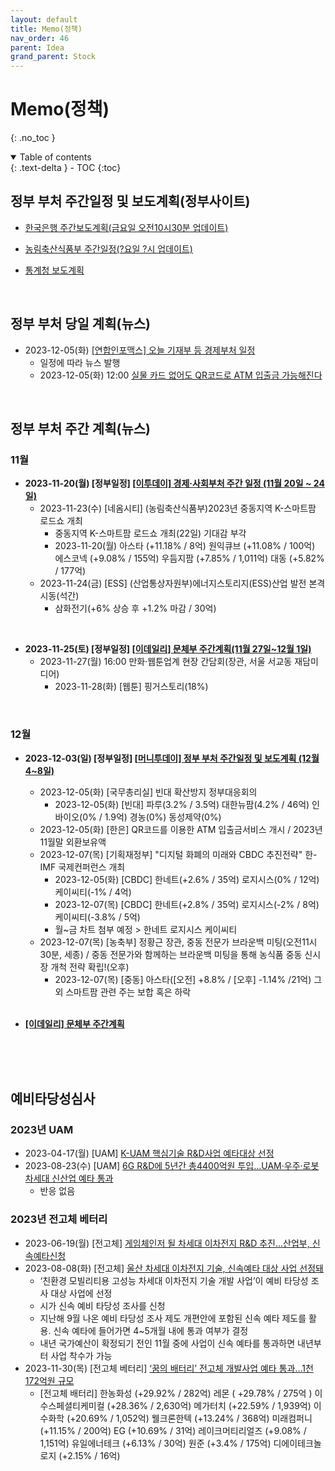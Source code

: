 ```yaml
---
layout: default
title: Memo(정책)
nav_order: 46
parent: Idea
grand_parent: Stock
---
```


# Memo(정책)
{: .no_toc }

<details open markdown="block">
  <summary>
    Table of contents
  </summary>
  {: .text-delta }
- TOC
{:toc}
</details>
<!------------------------------------ STEP ------------------------------------>



## 정부 부처 주간일정 및 보도계획(정부사이트)
* [한국은행 주간보도계획(금요일 오전10시30분 업데이트)](https://www.bok.or.kr/portal/bbs/P0001726/list.do?menuNo=200039)
* [농림축산식품부 주간일정(?요일 ?시 업데이트)](https://www.mafra.go.kr/home/5306/subview.do)

* [통계청 보도계획](https://kostat.go.kr/newsPln.es?mid=a10305000000&bid=)


<br>



## 정부 부처 당일 계획(뉴스)

* 2023-12-05(화) [[연합인포맥스] 오늘 기재부 등 경제부처 일정](https://news.einfomax.co.kr/news/articleView.html?idxno=4290152)
  * 일정에 따라 뉴스 발행
  * 2023-12-05(화) 12:00 [실물 카드 없어도 QR코드로 ATM 입출금 가능해진다](https://www.yna.co.kr/view/AKR20231205068800002?input=1195m)



<br>



## 정부 부처 주간 계획(뉴스)



### 11월
* **2023-11-20(월) [정부일정] [[이투데이] 경제·사회부처 주간 일정 (11월 20일 ~ 24일)](https://www.etoday.co.kr/news/view/2303758)**
    * 2023-11-23(수) [네옴시티] (농림축산식품부)2023년 중동지역 K-스마트팜 로드쇼 개최
        * 중동지역 K-스마트팜 로드쇼 개최(22일) 기대감 부각
        * 2023-11-20(월) 아스타 (+11.18% / 8억) 원익큐브 (+11.08% / 100억) 에스코넥 (+9.08% / 155억) 우듬지팜 (+7.85% / 1,011억) 대동 (+5.82% / 177억)
    * 2023-11-24(금) [ESS] (산업통상자원부)에너지스토리지(ESS)산업 발전 본격 시동(석간)
        * 삼화전기(+6% 상승 후 +1.2% 마감 / 30억)

<br>

* **2023-11-25(토) [정부일정] [[이데일리] 문체부 주간계획(11월 27일~12월 1일)](https://www.edaily.co.kr/news/read?newsId=01207046635809328&mediaCodeNo=257)**
    * 2023-11-27(월) 16:00 만화·웹툰업계 현장 간담회(장관, 서울 서교동 재담미디어)
        * 2023-11-28(화) [웹툰] 핑거스토리(18%)

<br>

### 12월
* **2023-12-03(일) [정부일정] [[머니투데이] 정부 부처 주간일정 및 보도계획 (12월 4~8일)](https://news.mt.co.kr/mtview.php?no=2023120309152830477)**
    * 2023-12-05(화) [국무총리실] 빈대 확산방지 정부대응회의
        * 2023-12-05(화) [빈대] 파루(3.2% / 3.5억) 대한뉴팜(4.2% / 46억) 인바이오(0% / 1.9억) 경농(0%) 동성제약(0%)
    * 2023-12-05(화) [한은] QR코드를 이용한 ATM 입출금서비스 개시 / 2023년 11월말 외환보유액
    * 2023-12-07(목) [기획재정부] "디지털 화폐의 미래와 CBDC 추진전략" 한-IMF 국제컨퍼런스 개최
        * 2023-12-05(화) [CBDC] 한네트(+2.6% / 35억) 로지시스(0% / 12억) 케이씨티(-1% / 4억)
        * 2023-12-07(목) [CBDC] 한네트(+2.8% / 35억) 로지시스(-2% / 8억) 케이씨티(-3.8% / 5억)
        * 월~금 차트 첨부 예정 > 한네트 로지시스 케이씨티 
    * 2023-12-07(목) [농축부] 정황근 장관, 중동 전문가 브라운백 미팅(오전11시30분, 세종) / 중동 전문가와 함께하는 브라운백 미팅을 통해 농식품 중동 신시장 개척 전략 확립!(오후)
        * 2023-12-07(목) [중동] 아스타([오전] +8.8% / [오후] -1.14% /21억) 그 외 스마트팜 관련 주는 보합 혹은 하락
      <br>
    
* **[[이데일리] 문체부 주간계획]()**

<br>


<br>
<br>

## 예비타당성심사

### 2023년 UAM
* 2023-04-17(월) [UAM] [K-UAM 핵심기술 R&D사업 예타대상 선정](https://www.koit.co.kr/news/articleView.html?idxno=111923)
* 2023-08-23(수) [UAM] [6G R&D에 5년간 총4400억원 투입…UAM·우주·로봇 차세대 신산업 예타 통과](https://www.etnews.com/20230823000208)
    * 반응 없음

### 2023년 전고체 베터리
* 2023-06-19(월) [전고체] [게임체인저 될 차세대 이차전지 R&D 추진...산업부, 신속예타신청](https://www.etnews.com/20230619000011)
* 2023-08-08(화) [전고체] [울산 차세대 이차전지 기술, 신속예타 대상 사업 선정돼](https://www.ksilbo.co.kr/news/articleView.html?idxno=976956)
    * ‘친환경 모빌리티용 고성능 차세대 이차전지 기술 개발 사업’이 예비 타당성 조사 대상 사업에 선정
    * 시가 신속 예비 타당성 조사를 신청
    * 지난해 9월 나온 예비 타당성 조사 제도 개편안에 포함된 신속 예타 제도를 활용. 신속 예타에 들어가면 4~5개월 내에 통과 여부가 결정
    * 내년 국가예산이 확정되기 전인 11월 중에 사업이 신속 예타를 통과하면 내년부터 사업 착수가 가능
* 2023-11-30(목) [전고체 베터리] [‘꿈의 배터리’ 전고체 개발사업 예타 통과…1천172억원 규모](https://www.yna.co.kr/view/AKR20231129142300003)
    * [전고체 배터리] 한농화성 (+29.92% / 282억) 레몬 ( +29.78% / 275억 ) 이수스페셜티케미컬 (+28.36% / 2,630억) 메가터치 (+22.59% / 1,939억) 이수화학 (+20.69% / 1,052억) 웰크론한텍 (+13.24% / 368억) 미래컴퍼니 (+11.15% / 200억) EG (+10.69% / 31억) 레이크머티리얼즈 (+9.08% / 1,151억) 유일에너테크 (+6.13% / 30억) 원준 (+3.4% / 175억) 디에이테크놀로지 (+2.15% / 16억)
